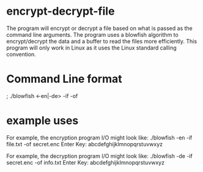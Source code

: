 # encrypt-decrypt-file
The program will encrypt or decrypt a file based on what is passed as the command line arguments. The program uses a blowfish algorithm to encrypt/decrypt the data and a buffer to read the files more efficiently. This program will only work in Linux as it uses the Linux standard calling convention.

# Command Line format
;	./blowfish <-en|-de> -if <inputFileName> -of <outputFileName>

# example uses
For example, the encryption program I/O might look like: ./blowfish -en -if file.txt -of secret.enc Enter Key: abcdefghijklmnopqrstuvwxyz

For example, the decryption program I/O might look like: ./blowfish -de -if secret.enc -of info.txt Enter Key: abcdefghijklmnopqrstuvwxyz

